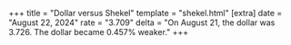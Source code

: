 +++
title = "Dollar versus Shekel"
template = "shekel.html"
[extra]
date = "August 22, 2024"
rate = "3.709"
delta = "On August 21, the dollar was 3.726. The dollar became 0.457% weaker."
+++
